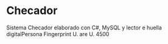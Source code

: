 # Checador
Sistema Checador elaborado con C#, MySQL y lector e huella digitalPersona Fingerprint U. are U. 4500
